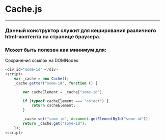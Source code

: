 # Cache.js
------------
### Данный конструктор служит для кеширования различного html-контента на странице браузера.

### Может быть полезен как минимум для:

Сохранения ссылок на DOMNodes:
```javascript
<div id="some-id"></div>
<script>
    var _cache = new Cache();
    _cache.getter("some-id", function () {

        var cacheElement = _cache["some-id"];

        if (typeof cacheElement === "object") {
            return cacheElement;
        }

        _cache.set("some-id", document.getElementById("some-id"));
        return _cache.get("some-id");
    });
<script>
```
